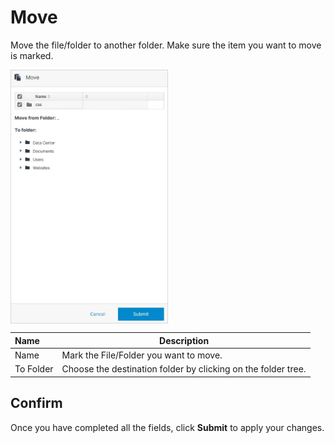 # Move

Move the file/folder to another folder. Make sure the item you want to move is marked.

<img src="../../../../images/move.jpg" alt="move" style="width: 50%; display: block"></a>

**Name** | **Description**
:--- | ---
Name | Mark the File/Folder you want to move.
To Folder | Choose the destination folder by clicking on the folder tree.

## Confirm

Once you have completed all the fields, click **Submit** to apply your changes.